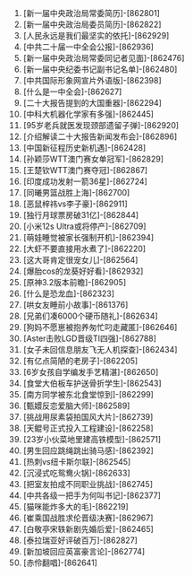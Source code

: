 
1. [新一届中央政治局常委简历]-[862801]
1. [新一届中央政治局委员简历]-[862822]
1. [人民永远是我们最坚实的依托]-[862929]
1. [中共二十届一中全会公报]-[862936]
1. [新一届中央政治局常委同记者见面]-[862476]
1. [新一届中央纪委书记副书记名单]-[862480]
1. [中共国际形象网宣片外语版]-[862398]
1. [什么是一中全会]-[862627]
1. [二十大报告提到的大国重器]-[862294]
1. [中科大机器化学家有多强]-[862445]
1. [95岁老兵就医发现颈部遗留子弹]-[862920]
1. [介绍解读二十大报告新闻发布会]-[862896]
1. [中国新征程历史新机遇]-[862428]
1. [孙颖莎WTT澳门赛女单冠军]-[862829]
1. [王楚钦WTT澳门赛夺冠]-[862867]
1. [印度成功发射一箭36星]-[862724]
1. [同曦男篮战胜上海]-[862700]
1. [恶鼠梓祎vs李子豪]-[862911]
1. [独行月球票房破31亿]-[862844]
1. [小米12s Ultra或将停产]-[862709]
1. [萌娃睡觉被家长强制开机]-[862394]
1. [大虾不要直接用水煮了]-[862220]
1. [这大哥肯定很宠女儿]-[862564]
1. [爆胎cos的龙葵好好看]-[862932]
1. [原神3.2版本前瞻]-[862905]
1. [什么是恐龙血]-[862323]
1. [哄女友睡前小故事]-[861376]
1. [兄弟们凑6000个硬币随礼]-[862634]
1. [狗妈不愿崽被抱养匆忙叼走藏匿]-[862646]
1. [Aster击败LGD晋级TI四强]-[862788]
1. [女子未回信息朋友飞无人机探查]-[862434]
1. [有亿点简陋的老房子]-[862205]
1. [6岁女孩自学编发手艺精湛]-[862650]
1. [食堂大伯板车护送骨折学生]-[862543]
1. [南方同学被东北食堂惊到]-[862299]
1. [甄嬛反恋爱脑大师]-[862589]
1. [挑战用尿素袋拍国风大片]-[862739]
1. [天鲲号正式投入工程建设]-[862258]
1. [23岁小伙菜地里建高铁模型]-[862571]
1. [男生回应跳绳跳出骑马感]-[862392]
1. [热刺vs纽卡斯尔联]-[862545]
1. [沉浸式吃鸳鸯火锅]-[862633]
1. [把室友拍成不同职业挑战]-[862745]
1. [中共各级一把手为何叫书记]-[862377]
1. [猫咪能炸多大的毛]-[862219]
1. [崔乘国战胜求伦晋级决赛]-[862967]
1. [白敬亭宋轶新剧先婚后爱]-[862465]
1. [泰拉瑞亚好评破百万]-[862827]
1. [新加坡回应英富豪言论]-[862774]
1. [赤伶翻唱]-[862641]